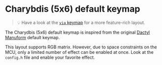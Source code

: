 # Charybdis (5x6) default keymap

> :bulb: Have a look at the [`via` keymap](../via) for a more feature-rich layout.

The Charydbis (5x6) default keymap is inspired from the original [Dactyl Manuform](../../../../../handwired/dactyl_manuform) default keymap.

This layout supports RGB matrix. However, due to space constraints on the MCU, only a limited number of effect can be enabled at once. Look at the `config.h` file and enable your favorite effect.
